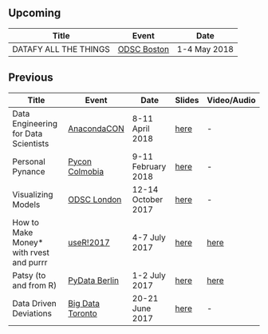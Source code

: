 ## Upcoming

| Title  | Event | Date |
|---|---|---|
| DATAFY ALL THE THINGS | [ODSC Boston](https://odsc.com/boston) | 1-4 May 2018 |

## Previous

| Title  | Event | Date | Slides | Video/Audio |
|---|---|---|---|---|
| Data Engineering for Data Scientists | [AnacondaCON](https://anacondacon.io/) | 8-11 April 2018 | [here](https://speakerdeck.com/maxhumber/data-engineering-for-data-scientists) | - |
| Personal Pynance | [Pycon Colmobia](https://www.pycon.co/) | 9-11 February 2018 | [here](https://speakerdeck.com/maxhumber/personal-pynance) | - |
| Visualizing Models | [ODSC London](https://www.odsc.com/london) | 12-14 October 2017 | [here](https://speakerdeck.com/maxhumber/visualizing-models) | - |
| How to Make Money* with rvest and purrr | [useR!2017](https://user2017.brussels/) | 4-7 July 2017 | [here](https://speakerdeck.com/maxhumber/webscraping-with-rvest-and-purrr) | [here](https://channel9.msdn.com/events/useR-international-R-User-conferences/useR-International-R-User-2017-Conference/Scraping-data-with-rvest-and-purrr?term=max%20humber)
| Patsy (to and from R) | [PyData Berlin](https://pydata.org/berlin2017/) | 1-2 July 2017 | [here](https://speakerdeck.com/maxhumber/patsy-pydata-berlin) | [here](https://www.youtube.com/watch?v=F7XLn2cstyc) |
| Data Driven Deviations | [Big Data Toronto](http://www.bigdata-toronto.com/) | 20-21 June 2017 | [here](https://speakerdeck.com/maxhumber/data-driven-deviations) | - |
